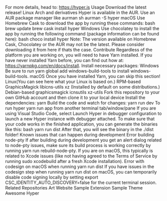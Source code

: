 For more details, head to: https://hyper.is Usage Download the latest release! Linux Arch and derivatives Hyper is available in the AUR. Use an AUR package manager like aurman sh aurman -S hyper macOS Use Homebrew Cask to download the app by running these commands: bash brew update brew cask install hyper Windows Use chocolatey to install the app by running the following command (package information can be found here): bash choco install hyper Note: The version available on Homebrew Cask, Chocolatey or the AUR may not be the latest. Please consider downloading it from here if thats the case. Contribute Regardless of the platform you are working on, you will need to have Yarn installed. If you have never installed Yarn before, you can find out how at: https://yarnpkg.com/en/docs/install. Install necessary packages: Windows Be sure to run yarn global add windows-build-tools to install windows-build-tools. macOS Once you have installed Yarn, you can skip this section! Linux(You can see here what your Linux is based on.) RPM-based GraphicsMagick libicns-utils xz (Installed by default on some distributions.) Debian-based graphicsmagick icnsutils xz-utils Fork this repository to your own GitHub account and then clone it to your local device Install the dependencies: yarn Build the code and watch for changes: yarn run dev To run hyper yarn run app from another terminal tab/window/pane If you are using Visual Studio Code, select Launch Hyper in debugger configuration to launch a new Hyper instance with debugger attached. To make sure that your code works in the finished application, you can generate the binaries like this: bash yarn run dist After that, you will see the binary in the ./dist folder! Known issues that can happen during development Error building node-pty If after building during development you get an alert dialog related to node-pty issues, make sure its build process is working correctly by running yarn run rebuild-node-pty. If you are on macOS, this typically is related to Xcode issues (like not having agreed to the Terms of Service by running sudo xcodebuild after a fresh Xcode installation). Error with codesign on macOS when running yarn run dist If you have issues in the codesign step when running yarn run dist on macOS, you can temporarily disable code signing locally by setting export CSC_IDENTITY_AUTO_DISCOVERY=false for the current terminal session. Related Repositories Art Website Sample Extension Sample Theme Awesome Hyper